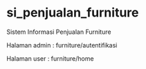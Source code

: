 # si_penjualan_furniture
Sistem Informasi Penjualan Furniture

Halaman admin : furniture/autentifikasi

Halaman user : furniture/home
